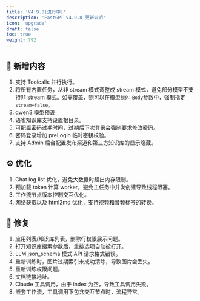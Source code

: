 ```yaml
---
title: 'V4.9.8(进行中)'
description: 'FastGPT V4.9.8 更新说明'
icon: 'upgrade'
draft: false
toc: true
weight: 792
---
```



## 🚀 新增内容

1. 支持 Toolcalls 并行执行。
2. 将所有内置任务，从非 stream 模式调整成 stream 模式，避免部分模型不支持非 stream 模式。如需覆盖，则可以在模型`额外 Body`参数中，强制指定`stream=false`。
3. qwen3 模型预设
4. 语雀知识库支持设置根目录。
5. 可配置密码过期时间，过期后下次登录会强制要求修改密码。
6. 密码登录增加 preLogin 临时密钥校验。
7. 支持 Admin 后台配置发布渠道和第三方知识库的显示隐藏。

## ⚙️ 优化

1. Chat log list 优化，避免大数据时超出内存限制。
2. 预加载 token 计算 worker，避免主任务中并发创建导致线程阻塞。
3. 工作流节点版本控制交互优化。
4. 网络获取以及 html2md 优化，支持视频和音频标签的转换。

## 🐛 修复

1. 应用列表/知识库列表，删除行权限展示问题。
2. 打开知识库搜索参数后，重排选项自动被打开。
3. LLM json_schema 模式 API 请求格式错误。 
4. 重新训练时，图片过期索引未成功清除，导致图片会丢失。
5. 重新训练权限问题。
6. 文档链接地址。
7. Claude 工具调用，由于 index 为空，导致工具调用失败。
8. 嵌套工作流，工具调用下包含交互节点时，流程异常。

